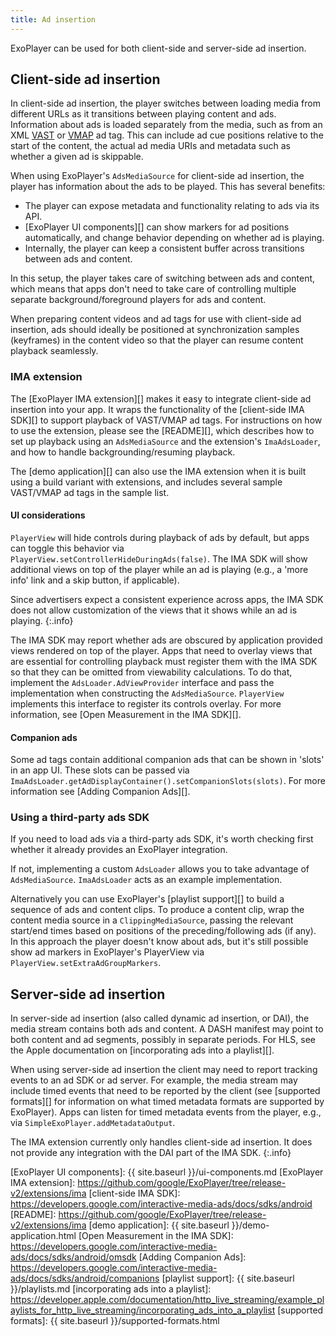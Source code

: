 ```yaml
---
title: Ad insertion
---
```


ExoPlayer can be used for both client-side and server-side ad insertion.

## Client-side ad insertion ##

In client-side ad insertion, the player switches between loading media from
different URLs as it transitions between playing content and ads. Information
about ads is loaded separately from the media, such as from an XML [VAST][] or
[VMAP][] ad tag. This can include ad cue positions relative to the start of the
content, the actual ad media URIs and metadata such as whether a given ad is
skippable.

When using ExoPlayer's `AdsMediaSource` for client-side ad insertion, the player
has information about the ads to be played. This has several benefits:
- The player can expose metadata and functionality relating to ads via its API.
- [ExoPlayer UI components][] can show markers for ad positions automatically,
and change behavior depending on whether ad is playing.
- Internally, the player can keep a consistent buffer across transitions between
ads and content.

In this setup, the player takes care of switching between ads and content, which
means that apps don't need to take care of controlling multiple separate
background/foreground players for ads and content.

When preparing content videos and ad tags for use with client-side ad insertion,
ads should ideally be positioned at synchronization samples (keyframes) in the
content video so that the player can resume content playback seamlessly.

### IMA extension ###

The [ExoPlayer IMA extension][] makes it easy to integrate client-side ad
insertion into your app. It wraps the functionality of the [client-side IMA
SDK][] to support playback of VAST/VMAP ad tags. For instructions on how to use
the extension, please see the [README][], which describes how to set up playback
using an `AdsMediaSource` and the extension's `ImaAdsLoader`, and how to handle
backgrounding/resuming playback.

The [demo application][] can also use the IMA extension when it is built using a
build variant with extensions, and includes several sample VAST/VMAP ad tags in
the sample list.

#### UI considerations ####

`PlayerView` will hide controls during playback of ads by default, but apps can
toggle this behavior via `PlayerView.setControllerHideDuringAds(false)`. The IMA
SDK will show additional views on top of the player while an ad is playing
(e.g., a 'more info' link and a skip button, if applicable).

Since advertisers expect a consistent experience across apps, the IMA SDK does
not allow customization of the views that it shows while an ad is playing.
{:.info}

The IMA SDK may report whether ads are obscured by application provided views
rendered on top of the player. Apps that need to overlay views that are
essential for controlling playback must register them with the IMA SDK so that
they can be omitted from viewability calculations. To do that, implement the
`AdsLoader.AdViewProvider` interface and pass the implementation when
constructing the `AdsMediaSource`. `PlayerView` implements this interface to
register its controls overlay. For more information, see [Open Measurement in
the IMA SDK][].

#### Companion ads ####

Some ad tags contain additional companion ads that can be shown in 'slots' in an
app UI. These slots can be passed via
`ImaAdsLoader.getAdDisplayContainer().setCompanionSlots(slots)`. For more
information see [Adding Companion Ads][].

### Using a third-party ads SDK ###

If you need to load ads via a third-party ads SDK, it's worth checking first
whether it already provides an ExoPlayer integration.

If not, implementing a custom `AdsLoader` allows you to take advantage of
`AdsMediaSource`. `ImaAdsLoader` acts as an example implementation.

Alternatively you can use ExoPlayer's [playlist support][] to build a sequence
of ads and content clips. To produce a content clip, wrap the content media
source in a `ClippingMediaSource`, passing the relevant start/end times based on
positions of the preceding/following ads (if any). In this approach the player
doesn't know about ads, but it's still possible show ad markers in ExoPlayer's
PlayerView via `PlayerView.setExtraAdGroupMarkers`.

## Server-side ad insertion ##

In server-side ad insertion (also called dynamic ad insertion, or DAI), the
media stream contains both ads and content. A DASH manifest may point to both
content and ad segments, possibly in separate periods. For HLS, see the Apple
documentation on [incorporating ads into a playlist][].

When using server-side ad insertion the client may need to report tracking
events to an ad SDK or ad server. For example, the media stream may include
timed events that need to be reported by the client (see [supported formats][]
for information on what timed metadata formats are supported by ExoPlayer). Apps
can listen for timed metadata events from the player, e.g., via
`SimpleExoPlayer.addMetadataOutput`.

The IMA extension currently only handles client-side ad insertion. It does not
provide any integration with the DAI part of the IMA SDK.
{:.info}

[VAST]: https://www.iab.com/wp-content/uploads/2015/06/VASTv3_0.pdf
[VMAP]: https://www.iab.com/guidelines/digital-video-multiple-ad-playlist-vmap-1-0-1/
[ExoPlayer UI components]: {{ site.baseurl }}/ui-components.md
[ExoPlayer IMA extension]: https://github.com/google/ExoPlayer/tree/release-v2/extensions/ima
[client-side IMA SDK]: https://developers.google.com/interactive-media-ads/docs/sdks/android
[README]: https://github.com/google/ExoPlayer/tree/release-v2/extensions/ima
[demo application]: {{ site.baseurl }}/demo-application.html
[Open Measurement in the IMA SDK]: https://developers.google.com/interactive-media-ads/docs/sdks/android/omsdk
[Adding Companion Ads]: https://developers.google.com/interactive-media-ads/docs/sdks/android/companions
[playlist support]: {{ site.baseurl }}/playlists.md
[incorporating ads into a playlist]: https://developer.apple.com/documentation/http_live_streaming/example_playlists_for_http_live_streaming/incorporating_ads_into_a_playlist
[supported formats]: {{ site.baseurl }}/supported-formats.html
